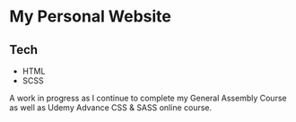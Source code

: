# My Personal Website

## Tech
* HTML
* SCSS

A work in progress as I continue to complete my General Assembly Course as well as Udemy Advance CSS & SASS online course. 

